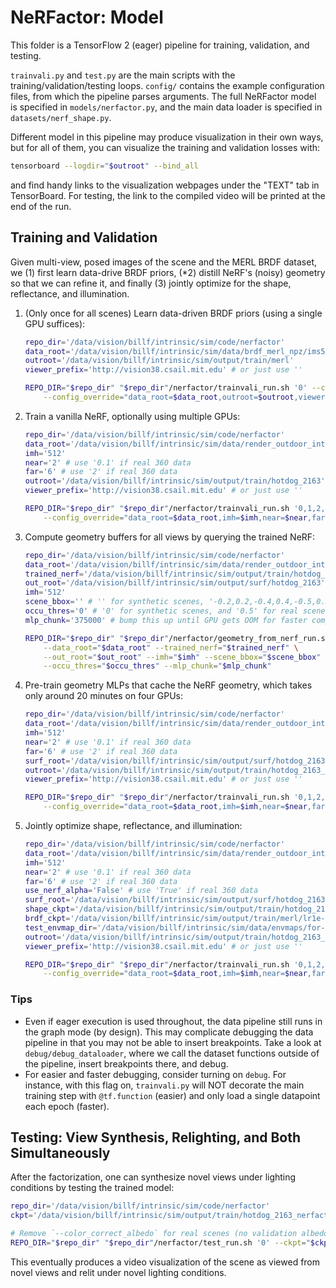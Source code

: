 # NeRFactor: Model

This folder is a TensorFlow 2 (eager) pipeline for training, validation, and
testing.

`trainvali.py` and `test.py` are the main scripts with the
training/validation/testing loops. `config/` contains the example configuration
files, from which the pipeline parses arguments. The full NeRFactor model is
specified in `models/nerfactor.py`, and the main data loader is specified in
`datasets/nerf_shape.py`.

Different model in this pipeline may produce visualization in their own ways,
but for all of them, you can visualize the training and validation losses with:
```bash
tensorboard --logdir="$outroot" --bind_all
```
and find handy links to the visualization webpages under the "TEXT" tab
in TensorBoard. For testing, the link to the compiled video will be printed at
the end of the run.


## Training and Validation

Given multi-view, posed images of the scene and the MERL BRDF dataset, we (1)
first learn data-drive BRDF priors, (*2) distill NeRF's (noisy) geometry so
that we can refine it, and finally (3) jointly optimize for the shape,
reflectance, and illumination.

1. (Only once for all scenes) Learn data-driven BRDF priors (using a single
   GPU suffices):
    ```bash
    repo_dir='/data/vision/billf/intrinsic/sim/code/nerfactor'
    data_root='/data/vision/billf/intrinsic/sim/data/brdf_merl_npz/ims512_envmaph16_spp1'
    outroot='/data/vision/billf/intrinsic/sim/output/train/merl'
    viewer_prefix='http://vision38.csail.mit.edu' # or just use ''

    REPO_DIR="$repo_dir" "$repo_dir"/nerfactor/trainvali_run.sh '0' --config='brdf.ini' \
        --config_override="data_root=$data_root,outroot=$outroot,viewer_prefix=$viewer_prefix"
    ```

1. Train a vanilla NeRF, optionally using multiple GPUs:
    ```bash
    repo_dir='/data/vision/billf/intrinsic/sim/code/nerfactor'
    data_root='/data/vision/billf/intrinsic/sim/data/render_outdoor_inten3_gi/hotdog_2163'
    imh='512'
    near='2' # use '0.1' if real 360 data
    far='6' # use '2' if real 360 data
    outroot='/data/vision/billf/intrinsic/sim/output/train/hotdog_2163'
    viewer_prefix='http://vision38.csail.mit.edu' # or just use ''

    REPO_DIR="$repo_dir" "$repo_dir"/nerfactor/trainvali_run.sh '0,1,2,3' --config='nerf.ini' \
        --config_override="data_root=$data_root,imh=$imh,near=$near,far=$far,outroot=$outroot,viewer_prefix=$viewer_prefix"
    ```

1. Compute geometry buffers for all views by querying the trained NeRF:
    ```bash
    repo_dir='/data/vision/billf/intrinsic/sim/code/nerfactor'
    data_root='/data/vision/billf/intrinsic/sim/data/render_outdoor_inten3_gi/hotdog_2163'
    trained_nerf='/data/vision/billf/intrinsic/sim/output/train/hotdog_2163/lr5e-4'
    out_root='/data/vision/billf/intrinsic/sim/output/surf/hotdog_2163'
    imh='512'
    scene_bbox='' # '' for synthetic scenes, '-0.2,0.2,-0.4,0.4,-0.5,0.3' for vasedeck, and '-0.3,0.3,-0.3,0.3,-0.3,0.3' for pinecone
    occu_thres='0' # '0' for synthetic scenes, and '0.5' for real scenes
    mlp_chunk='375000' # bump this up until GPU gets OOM for faster computation

    REPO_DIR="$repo_dir" "$repo_dir"/nerfactor/geometry_from_nerf_run.sh '0' \
        --data_root="$data_root" --trained_nerf="$trained_nerf" \
        --out_root="$out_root" --imh="$imh" --scene_bbox="$scene_bbox" \
        --occu_thres="$occu_thres" --mlp_chunk="$mlp_chunk"
    ```

1. Pre-train geometry MLPs that cache the NeRF geometry, which takes only around
   20 minutes on four GPUs:
    ```bash
    repo_dir='/data/vision/billf/intrinsic/sim/code/nerfactor'
    data_root='/data/vision/billf/intrinsic/sim/data/render_outdoor_inten3_gi/hotdog_2163'
    imh='512'
    near='2' # use '0.1' if real 360 data
    far='6' # use '2' if real 360 data
    surf_root='/data/vision/billf/intrinsic/sim/output/surf/hotdog_2163'
    outroot='/data/vision/billf/intrinsic/sim/output/train/hotdog_2163_shape'
    viewer_prefix='http://vision38.csail.mit.edu' # or just use ''

    REPO_DIR="$repo_dir" "$repo_dir"/nerfactor/trainvali_run.sh '0,1,2,3' --config='shape.ini' \
        --config_override="data_root=$data_root,imh=$imh,near=$near,far=$far,data_nerf_root=$surf_root,outroot=$outroot,viewer_prefix=$viewer_prefix"
    ```

1. Jointly optimize shape, reflectance, and illumination:
    ```bash
    repo_dir='/data/vision/billf/intrinsic/sim/code/nerfactor'
    data_root='/data/vision/billf/intrinsic/sim/data/render_outdoor_inten3_gi/hotdog_2163'
    imh='512'
    near='2' # use '0.1' if real 360 data
    far='6' # use '2' if real 360 data
    use_nerf_alpha='False' # use 'True' if real 360 data
    surf_root='/data/vision/billf/intrinsic/sim/output/surf/hotdog_2163'
    shape_ckpt='/data/vision/billf/intrinsic/sim/output/train/hotdog_2163_shape/lr1e-2/checkpoints/ckpt-2'
    brdf_ckpt='/data/vision/billf/intrinsic/sim/output/train/merl/lr1e-2/checkpoints/ckpt-50'
    test_envmap_dir='/data/vision/billf/intrinsic/sim/data/envmaps/for-render_h16/test'
    outroot='/data/vision/billf/intrinsic/sim/output/train/hotdog_2163_nerfactor'
    viewer_prefix='http://vision38.csail.mit.edu' # or just use ''

    REPO_DIR="$repo_dir" "$repo_dir"/nerfactor/trainvali_run.sh '0,1,2,3' --config='nerfactor.ini' \
        --config_override="data_root=$data_root,imh=$imh,near=$near,far=$far,use_nerf_alpha=$use_nerf_alpha,data_nerf_root=$surf_root,shape_model_ckpt=$shape_ckpt,brdf_model_ckpt=$brdf_ckpt,test_envmap_dir=$test_envmap_dir,outroot=$outroot,viewer_prefix=$viewer_prefix"
    ```

### Tips

* Even if eager execution is used throughout, the data pipeline still runs in
  the graph mode (by design). This may complicate debugging the data pipeline
  in that you may not be able to insert breakpoints. Take a look at
  `debug/debug_dataloader`, where we call the dataset functions outside of
  the pipeline, insert breakpoints there, and debug.
* For easier and faster debugging, consider turning on `debug`. For instance,
  with this flag on, `trainvali.py` will NOT decorate the main training step
  with `@tf.function` (easier) and only load a single datapoint each epoch
  (faster).


## Testing: View Synthesis, Relighting, and Both Simultaneously

After the factorization, one can synthesize novel views under lighting
conditions by testing the trained model:
```bash
repo_dir='/data/vision/billf/intrinsic/sim/code/nerfactor'
ckpt='/data/vision/billf/intrinsic/sim/output/train/hotdog_2163_nerfactor/lr1e-3/checkpoints/ckpt-10'

# Remove `--color_correct_albedo` for real scenes (no validation albedo)
REPO_DIR="$repo_dir" "$repo_dir"/nerfactor/test_run.sh '0' --ckpt="$ckpt" --color_correct_albedo
```
This eventually produces a video visualization of the scene as viewed from novel
views and relit under novel lighting conditions.

